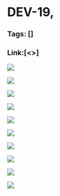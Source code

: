 # DEV-19,
### Tags: []
### Link:[<>]

![](../images/DEV-19/DEV-19-A1.png)

![](../images/DEV-19/DEV-19-A2.png)

![](../images/DEV-19/DEV-19-A3.png)

![](../images/DEV-19/DEV-19-A4.png)

![](../images/DEV-19/DEV-19-A5.png)

![](../images/DEV-19/DEV-19-A6.png)

![](../images/DEV-19/DEV-19-A7.png)

![](../images/DEV-19/DEV-19-A8.png)

![](../images/DEV-19/DEV-19-A9.png)

![](../images/DEV-19/DEV-19-A10.png)


